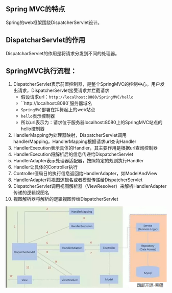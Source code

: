 ## Spring MVC的特点

Spring的web框架围绕DispatcherServlet设计。

## DispatcharServlet的作用

DispatcharServlet的作用是将请求分发到不同的处理器。



## SpringMVC执行流程：

1. DispatcherServlet表示前置控制器，是整个SpringMVC的控制中心。用户发出请求，DispatcherServlet接受请求并拦截请求
   * 假设请求url：`http://localhost:8080/SpringMVC/hello`
   * ``http://localhost:8080`服务器域名
   * `SpringMVC`部署在挥舞起上的web站点
   * `hello`表示控制器
   * 所以url表示为：请求位于服务器localhost:8080上的SpringMVC站点的hello控制器
2. HandlerMapping为处理器映射，DispatcherServlet调用
   handlerMapping，HandlerMapping根据请求url查询Handler
3. HandlerExecution表示具体的Handler，其主要作用是根据url查询控制器
4. HandlerExecution将解析后的信息传递给DispatcherServlet
5. HandlerAdapter表示处理器适配器，按照特定的规则执行Handler
6. Handler让具体的Controller执行
7. Controller僵局日的执行信息返回给HandlerAdapter，如ModelAndView
8. HandlerAdapter将视图逻辑名或者模型传递给DispatcherServlet
9. DispatcherServlet调用视图解析器（ViewResolver）来解析HandlerAdapter传递的逻辑视图名
10. 视图解析器将解析的逻辑视图传给DispatcherServlet

![](https://raw.githubusercontent.com/JIaaoooo/ImageHostingService/main/img/202207181634102.png)